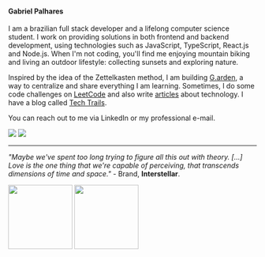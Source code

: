 #### Gabriel Palhares

I am a brazilian full stack developer and a lifelong computer science student.
I work on providing solutions in both frontend and backend development, using technologies such as JavaScript, TypeScript, React.js and Node.js.
When I'm not coding, you'll find me enjoying mountain biking and living an outdoor lifestyle: collecting sunsets and exploring nature.

Inspired by the idea of the Zettelkasten method, I am building <a href="https://gabrielpalhares.dev/garden/">G.arden</a>, a way to centralize and share everything I am learning.
Sometimes, I do some code challenges on <a href="https://leetcode.com/gabriel-palhares/">LeetCode</a> and also write <a href="https://dev.to/gabriel-palhares">articles</a> about technology. I have a blog called <a href="https://gabrielpalhares.dev/techtrails">Tech Trails</a>.

You can reach out to me via LinkedIn or my professional e-mail.
 
<a href="https://www.linkedin.com/in/gabrielpalhares-" target="_blank"><img src="https://img.shields.io/badge/-LinkedIn-%230077B5?style=for-the-badge&logo=linkedin&logoColor=white" target="_blank"></a>
<a href = "mailto:gabrielpalharesdev@gmail.com"><img src="https://img.shields.io/badge/-Gmail-%23333?style=for-the-badge&logo=gmail&logoColor=white" target="_blank"></a>

---

*"Maybe we've spent too long trying to figure all this out with theory. [...] Love is the one thing that we're capable of perceiving, that transcends dimensions of time and space."* - Brand, **Interstellar**.
  
<div align="justify">
<a href="https://github.com/gabriel-palhares">
<img height="130em" src="https://github-readme-stats.vercel.app/api?username=gabriel-palhares&show_icons=true&theme=dracula&include_all_commits=true&count_private=true"/></a>
<img height="130em" src="https://github-readme-stats.vercel.app/api/top-langs/?username=gabriel-palhares&layout=compact&langs_count=7&theme=dracula"/>
</div>

